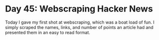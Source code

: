 # Day 45: Webscraping Hacker News

Today I gave my first shot at webscraping, which was a boat load of fun. I simply scraped the names, links, and number of points an article had and presented them in an easy to read format.